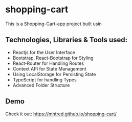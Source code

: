 # shopping-cart
This is a Shopping-Cart-app project built usin
## Technologies, Libraries & Tools used:
- Reactjs for the User Interface
- Bootstrap, React-Bootstrap for Styling
- React-Router for Handling Routes
- Context API for State Management
- Using LocalStorage for Persisting State
- TypeScript for handling Types
- Advanced Folder Structure
     
## Demo
Check it out: https://mhtred.github.io/shopping-cart/
